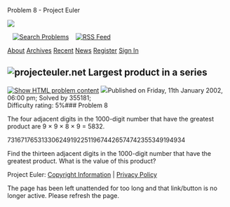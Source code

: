 







Problem 8 - Project Euler










![](themes/20210213/logo_default.png)

   [![Search Problems](images/icons/search_engine.png "Search Problems")](search)    [![RSS Feed](images/icons/news_feed.png "RSS Feed")](rss2_euler.xml)

 

[About](about "About")
[Archives](archives "Archives")
[Recent](recent "Recent")
[News](news "News")
[Register](register "Register")
[Sign In](sign_in "Sign In")

 

![projecteuler.net](images/clipart/print_page_logo.png)
Largest product in a series
---------------------------

[![](images/icons/file_html.png "Show HTML problem content")](minimal=8) ![](images/icons/info.png)Published on Friday, 11th January 2002, 06:00 pm; Solved by 355181;  
Difficulty rating: 5%### Problem 8



The four adjacent digits in the 1000-digit number that have the greatest product are 9 × 9 × 8 × 9 = 5832.



73167176531330624919225119674426574742355349194934  



Find the thirteen adjacent digits in the 1000-digit number that have the greatest product. What is the value of this product?


  

  
 
 

Project Euler: [Copyright Information](copyright) | [Privacy Policy](privacy)
 


The page has been left unattended for too long and that link/button is no longer active. Please refresh the page.



 



